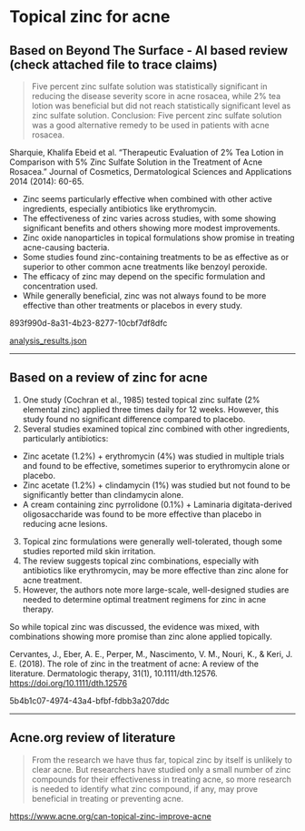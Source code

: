 # Topical zinc for acne

## Based on Beyond The Surface - AI based review (check attached file to trace claims)

> Five percent zinc sulfate solution was statistically significant in reducing the disease severity score in acne rosacea, while 2% tea lotion was beneficial but did not reach statistically significant level as zinc sulfate solution. Conclusion: Five percent zinc sulfate solution was a good alternative remedy to be used in patients with acne rosacea.

Sharquie, Khalifa Ebeid et al. “Therapeutic Evaluation of 2% Tea Lotion in Comparison with 5% Zinc Sulfate Solution in the Treatment of Acne Rosacea.” Journal of Cosmetics, Dermatological Sciences and Applications 2014 (2014): 60-65.

- Zinc seems particularly effective when combined with other active ingredients, especially antibiotics like erythromycin.
- The effectiveness of zinc varies across studies, with some showing significant benefits and others showing more modest improvements.
- Zinc oxide nanoparticles in topical formulations show promise in treating acne-causing bacteria.
- Some studies found zinc-containing treatments to be as effective as or superior to other common acne treatments like benzoyl peroxide.
- The efficacy of zinc may depend on the specific formulation and concentration used.
- While generally beneficial, zinc was not always found to be more effective than other treatments or placebos in every study.

893f990d-8a31-4b23-8277-10cbf7df8dfc

[analysis_results.json](https://github.com/health-knowledge/Health-Research-Summaries/blob/main/acne/assets/Topical%20zinc%20for%20acne/analysis_results.json)

---

## Based on a review of zinc for acne

1. One study (Cochran et al., 1985) tested topical zinc sulfate (2% elemental zinc) applied three times daily for 12 weeks. However, this study found no significant difference compared to placebo.
2. Several studies examined topical zinc combined with other ingredients, particularly antibiotics:
  - Zinc acetate (1.2%) + erythromycin (4%) was studied in multiple trials and found to be effective, sometimes superior to erythromycin alone or placebo.
  - Zinc acetate (1.2%) + clindamycin (1%) was studied but not found to be significantly better than clindamycin alone.
  - A cream containing zinc pyrrolidone (0.1%) + Laminaria digitata-derived oligosaccharide was found to be more effective than placebo in reducing acne lesions.
3. Topical zinc formulations were generally well-tolerated, though some studies reported mild skin irritation.
4. The review suggests topical zinc combinations, especially with antibiotics like erythromycin, may be more effective than zinc alone for acne treatment.
5. However, the authors note more large-scale, well-designed studies are needed to determine optimal treatment regimens for zinc in acne therapy.

So while topical zinc was discussed, the evidence was mixed, with combinations showing more promise than zinc alone applied topically.

Cervantes, J., Eber, A. E., Perper, M., Nascimento, V. M., Nouri, K., & Keri, J. E. (2018). The role of zinc in the treatment of acne: A review of the literature. Dermatologic therapy, 31(1), 10.1111/dth.12576. https://doi.org/10.1111/dth.12576

5b4b1c07-4974-43a4-bfbf-fdbb3a207ddc

---

## Acne.org review of literature
> From the research we have thus far, topical zinc by itself is unlikely to clear acne. But researchers have studied only a small number of zinc compounds for their effectiveness in treating acne, so more research is needed to identify what zinc compound, if any, may prove beneficial in treating or preventing acne.

https://www.acne.org/can-topical-zinc-improve-acne
